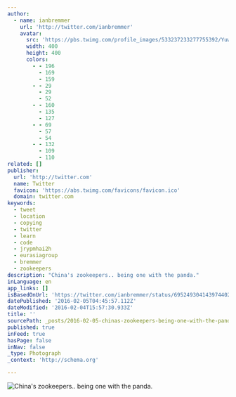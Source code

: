 ```yaml
---
author:
  - name: ianbremmer
    url: 'http://twitter.com/ianbremmer'
    avatar:
      src: 'https://pbs.twimg.com/profile_images/533237233277755392/YuwtsYri_400x400.jpeg'
      width: 400
      height: 400
      colors:
        - - 196
          - 169
          - 159
        - - 29
          - 29
          - 52
        - - 160
          - 135
          - 127
        - - 69
          - 57
          - 54
        - - 132
          - 109
          - 110
related: []
publisher:
  url: 'http://twitter.com'
  name: Twitter
  favicon: 'https://abs.twimg.com/favicons/favicon.ico'
  domain: twitter.com
keywords:
  - tweet
  - location
  - copying
  - twitter
  - learn
  - code
  - jrypmhai2h
  - eurasiagroup
  - bremmer
  - zookeepers
description: "China's zookeepers.. being one with the panda."
inLanguage: en
app_links: []
isBasedOnUrl: 'https://twitter.com/ianbremmer/status/695249304143974402'
datePublished: '2016-02-05T04:45:57.112Z'
dateModified: '2016-02-04T15:57:30.933Z'
title: ''
sourcePath: _posts/2016-02-05-chinas-zookeepers-being-one-with-the-panda.md
published: true
inFeed: true
hasPage: false
inNav: false
_type: Photograph
_context: 'http://schema.org'

---
```

![China's zookeepers&period;&period; being one with the panda&period;](https://pbs.twimg.com/media/CaYFjVgVAAEho8F.jpg:large)